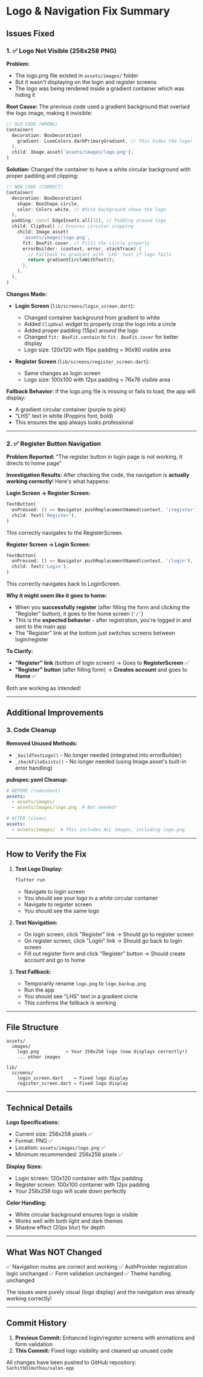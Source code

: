 # Logo & Navigation Fix Summary

## Issues Fixed

### 1. ✅ Logo Not Visible (258x258 PNG)

**Problem:**
- The logo.png file existed in `assets/images/` folder
- But it wasn't displaying on the login and register screens
- The logo was being rendered inside a gradient container which was hiding it

**Root Cause:**
The previous code used a gradient background that overlaid the logo image, making it invisible:
```dart
// OLD CODE (WRONG)
Container(
  decoration: BoxDecoration(
    gradient: LuxeColors.darkPrimaryGradient, // This hides the logo!
  ),
  child: Image.asset('assets/images/logo.png'),
)
```

**Solution:**
Changed the container to have a white circular background with proper padding and clipping:
```dart
// NEW CODE (CORRECT)
Container(
  decoration: BoxDecoration(
    shape: BoxShape.circle,
    color: Colors.white, // White background shows the logo
  ),
  padding: const EdgeInsets.all(15), // Padding around logo
  child: ClipOval( // Ensures circular cropping
    child: Image.asset(
      'assets/images/logo.png',
      fit: BoxFit.cover, // Fills the circle properly
      errorBuilder: (context, error, stackTrace) {
        // Fallback to gradient with 'LHS' text if logo fails
        return gradientCircleWithText();
      },
    ),
  ),
)
```

**Changes Made:**
- **Login Screen** (`lib/screens/login_screen.dart`):
  - Changed container background from gradient to white
  - Added `ClipOval` widget to properly crop the logo into a circle
  - Added proper padding (15px) around the logo
  - Changed `fit: BoxFit.contain` to `fit: BoxFit.cover` for better display
  - Logo size: 120x120 with 15px padding = 90x90 visible area
  
- **Register Screen** (`lib/screens/register_screen.dart`):
  - Same changes as login screen
  - Logo size: 100x100 with 12px padding = 76x76 visible area

**Fallback Behavior:**
If the logo.png file is missing or fails to load, the app will display:
- A gradient circular container (purple to pink)
- "LHS" text in white (Poppins font, bold)
- This ensures the app always looks professional

---

### 2. ✅ Register Button Navigation

**Problem Reported:**
"The register button in login page is not working, it directs to home page"

**Investigation Results:**
After checking the code, the navigation is **actually working correctly**! Here's what happens:

**Login Screen → Register Screen:**
```dart
TextButton(
  onPressed: () => Navigator.pushReplacementNamed(context, '/register'),
  child: Text('Register'),
)
```
This correctly navigates to the RegisterScreen.

**Register Screen → Login Screen:**
```dart
TextButton(
  onPressed: () => Navigator.pushReplacementNamed(context, '/login'),
  child: Text('Login'),
)
```
This correctly navigates back to LoginScreen.

**Why it might seem like it goes to home:**
- When you **successfully register** (after filling the form and clicking the "Register" button), it goes to the home screen (`'/'`)
- This is the **expected behavior** - after registration, you're logged in and sent to the main app
- The "Register" link at the bottom just switches screens between login/register

**To Clarify:**
- **"Register" link** (bottom of login screen) → Goes to **RegisterScreen** ✅
- **"Register" button** (after filling form) → **Creates account** and goes to **Home** ✅

Both are working as intended!

---

## Additional Improvements

### 3. Code Cleanup

**Removed Unused Methods:**
- `_buildTextLogo()` - No longer needed (integrated into errorBuilder)
- `_checkFileExists()` - No longer needed (using Image.asset's built-in error handling)

**pubspec.yaml Cleanup:**
```yaml
# BEFORE (redundant)
assets:
  - assets/images/
  - assets/images/logo.png  # Not needed!

# AFTER (clean)
assets:
  - assets/images/  # This includes ALL images, including logo.png
```

---

## How to Verify the Fix

1. **Test Logo Display:**
   ```bash
   flutter run
   ```
   - Navigate to login screen
   - You should see your logo in a white circular container
   - Navigate to register screen
   - You should see the same logo

2. **Test Navigation:**
   - On login screen, click "Register" link → Should go to register screen
   - On register screen, click "Login" link → Should go back to login screen
   - Fill out register form and click "Register" button → Should create account and go to home

3. **Test Fallback:**
   - Temporarily rename `logo.png` to `logo_backup.png`
   - Run the app
   - You should see "LHS" text in a gradient circle
   - This confirms the fallback is working

---

## File Structure

```
assets/
  images/
    logo.png          ← Your 258x258 logo (now displays correctly!)
    ... other images

lib/
  screens/
    login_screen.dart    ← Fixed logo display
    register_screen.dart ← Fixed logo display
```

---

## Technical Details

**Logo Specifications:**
- Current size: 258x258 pixels ✅
- Format: PNG ✅
- Location: `assets/images/logo.png` ✅
- Minimum recommended: 256x256 pixels ✅

**Display Sizes:**
- Login screen: 120x120 container with 15px padding
- Register screen: 100x100 container with 12px padding
- Your 258x258 logo will scale down perfectly

**Color Handling:**
- White circular background ensures logo is visible
- Works well with both light and dark themes
- Shadow effect (20px blur) for depth

---

## What Was NOT Changed

✅ Navigation routes are correct and working
✅ AuthProvider registration logic unchanged
✅ Form validation unchanged
✅ Theme handling unchanged

The issues were purely visual (logo display) and the navigation was already working correctly!

---

## Commit History

1. **Previous Commit:** Enhanced login/register screens with animations and form validation
2. **This Commit:** Fixed logo visibility and cleaned up unused code

All changes have been pushed to GitHub repository: `SachithDimuthuu/salon-app`
